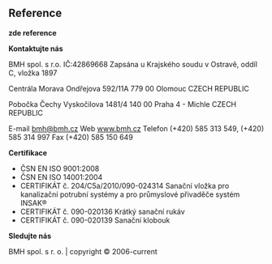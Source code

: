 <ServicesRouter />

Reference
---------

**zde reference**


**Kontaktujte nás**

BMH spol. s r.o.
IČ:42869668
Zapsána u Krajského soudu v Ostravě, oddíl C, vložka 1897

Centrála Morava
Ondřejova 592/11A
779 00 Olomouc
CZECH REPUBLIC

Pobočka Čechy
Vyskočilova 1481/4
140 00 Praha 4 - Michle
CZECH REPUBLIC

E-mail bmh@bmh.cz
Web www.bmh.cz
Telefon (+420) 585 313 549, (+420) 585 314 997
Fax  (+420) 585 150 649

**Certifikace**
- ČSN EN ISO 9001:2008
- ČSN EN ISO 14001:2004
- CERTIFIKÁT č. 204/C5a/2010/090-024314 Sanační vložka pro kanalizační potrubní systémy a pro průmyslové přivaděče systém INSAK®
- CERTIFIKÁT č. 090-020136 Krátký sanační rukáv
- CERTIFIKÁT č. 090-020139 Sanační klobouk

**Sledujte nás**

BMH spol. s r. o. | copyright © 2006-current

